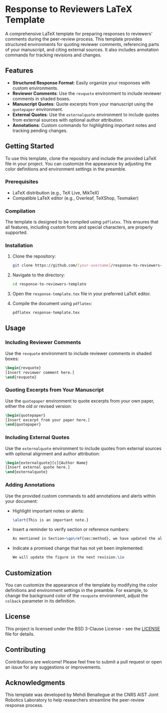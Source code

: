 # Response to Reviewers LaTeX Template

A comprehensive LaTeX template for preparing responses to reviewers' comments during the peer-review process. This template provides structured environments for quoting reviewer comments, referencing parts of your manuscript, and citing external sources. It also includes annotation commands for tracking revisions and changes.

## Features

- **Structured Response Format**: Easily organize your responses with custom environments.
- **Reviewer Comments**: Use the `revquote` environment to include reviewer comments in shaded boxes.
- **Manuscript Quotes**: Quote excerpts from your manuscript using the `quotepaper` environment.
- **External Quotes**: Use the `externalquote` environment to include quotes from external sources with optional author attribution.
- **Annotations**: Custom commands for highlighting important notes and tracking pending changes.

## Getting Started

To use this template, clone the repository and include the provided LaTeX file in your project. You can customize the appearance by adjusting the color definitions and environment settings in the preamble.

### Prerequisites

- LaTeX distribution (e.g., TeX Live, MikTeX)
- Compatible LaTeX editor (e.g., Overleaf, TeXShop, Texmaker)

### Compilation

The template is designed to be compiled using `pdflatex`. This ensures that all features, including custom fonts and special characters, are properly supported.

### Installation

1. Clone the repository:
   ```bash
   git clone https://github.com/[your-username]/response-to-reviewers-template.git
   ```

2. Navigate to the directory:
   ```bash
   cd response-to-reviewers-template
   ```

3. Open the `response-template.tex` file in your preferred LaTeX editor.

4. Compile the document using `pdflatex`:
   ```bash
   pdflatex response-template.tex
   ```

## Usage

### Including Reviewer Comments

Use the `revquote` environment to include reviewer comments in shaded boxes:

```latex
\begin{revquote}
[Insert reviewer comment here.]
\end{revquote}
```

### Quoting Excerpts from Your Manuscript

Use the `quotepaper` environment to quote excerpts from your own paper, either the old or revised version:

```latex
\begin{quotepaper}
[Insert excerpt from your paper here.]
\end{quotepaper}
```

### Including External Quotes

Use the `externalquote` environment to include quotes from external sources with optional alignment and author attribution:

```latex
\begin{externalquote}[c]{Author Name}
[Insert external quote here.]
\end{externalquote}
```

### Adding Annotations

Use the provided custom commands to add annotations and alerts within your document:

- Highlight important notes or alerts:
  ```latex
  \alert{This is an important note.}
  ```

- Insert a reminder to verify section or reference numbers:
  ```latex
  As mentioned in Section~\qo\ref{sec:method}, we have updated the algorithm.
  ```

- Indicate a promised change that has not yet been implemented:
  ```latex
  We will update the figure in the next revision.\io
  ```

## Customization

You can customize the appearance of the template by modifying the color definitions and environment settings in the preamble. For example, to change the background color of the `revquote` environment, adjust the `colback` parameter in its definition.

## License

This project is licensed under the BSD 3-Clause License - see the [LICENSE](LICENSE) file for details.

## Contributing

Contributions are welcome! Please feel free to submit a pull request or open an issue for any suggestions or improvements.

## Acknowledgments

This template was developed by Mehdi Benallegue at the CNRS AIST Joint Robotics Laboratory to help researchers streamline the peer-review response process.
